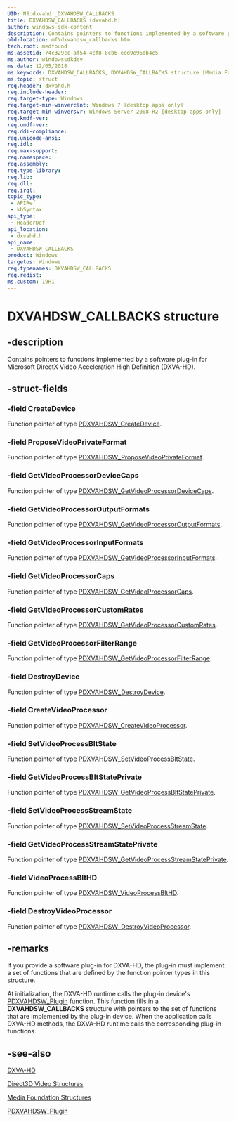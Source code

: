 ```yaml
---
UID: NS:dxvahd._DXVAHDSW_CALLBACKS
title: DXVAHDSW_CALLBACKS (dxvahd.h)
author: windows-sdk-content
description: Contains pointers to functions implemented by a software plug-in for Microsoft DirectX Video Acceleration High Definition (DXVA-HD).
old-location: mf\dxvahdsw_callbacks.htm
tech.root: medfound
ms.assetid: 74c329cc-af54-4cf8-8cb6-eed9e96db4c5
ms.author: windowssdkdev
ms.date: 12/05/2018
ms.keywords: DXVAHDSW_CALLBACKS, DXVAHDSW_CALLBACKS structure [Media Foundation], dxvahd/DXVAHDSW_CALLBACKS, mf.dxvahdsw_callbacks
ms.topic: struct
req.header: dxvahd.h
req.include-header: 
req.target-type: Windows
req.target-min-winverclnt: Windows 7 [desktop apps only]
req.target-min-winversvr: Windows Server 2008 R2 [desktop apps only]
req.kmdf-ver: 
req.umdf-ver: 
req.ddi-compliance: 
req.unicode-ansi: 
req.idl: 
req.max-support: 
req.namespace: 
req.assembly: 
req.type-library: 
req.lib: 
req.dll: 
req.irql: 
topic_type:
 - APIRef
 - kbSyntax
api_type:
 - HeaderDef
api_location:
 - dxvahd.h
api_name:
 - DXVAHDSW_CALLBACKS
product: Windows
targetos: Windows
req.typenames: DXVAHDSW_CALLBACKS
req.redist: 
ms.custom: 19H1
---
```


# DXVAHDSW_CALLBACKS structure


## -description


Contains pointers to functions implemented by a software plug-in for Microsoft DirectX Video Acceleration High Definition (DXVA-HD).


## -struct-fields




### -field CreateDevice

Function pointer of type <a href="https://docs.microsoft.com/windows/desktop/api/dxvahd/nc-dxvahd-pdxvahdsw_createdevice">PDXVAHDSW_CreateDevice</a>.


### -field ProposeVideoPrivateFormat

Function pointer of type <a href="https://docs.microsoft.com/windows/desktop/api/dxvahd/nc-dxvahd-pdxvahdsw_proposevideoprivateformat">PDXVAHDSW_ProposeVideoPrivateFormat</a>.
          


### -field GetVideoProcessorDeviceCaps

Function pointer of type <a href="https://docs.microsoft.com/windows/desktop/api/dxvahd/nc-dxvahd-pdxvahdsw_getvideoprocessordevicecaps">PDXVAHDSW_GetVideoProcessorDeviceCaps</a>.
          


### -field GetVideoProcessorOutputFormats

Function pointer of type <a href="https://docs.microsoft.com/windows/desktop/api/dxvahd/nc-dxvahd-pdxvahdsw_getvideoprocessoroutputformats">PDXVAHDSW_GetVideoProcessorOutputFormats</a>.
          


### -field GetVideoProcessorInputFormats

Function pointer of type <a href="https://docs.microsoft.com/windows/desktop/api/dxvahd/nc-dxvahd-pdxvahdsw_getvideoprocessorinputformats">PDXVAHDSW_GetVideoProcessorInputFormats</a>.
          


### -field GetVideoProcessorCaps

Function pointer of type <a href="https://docs.microsoft.com/windows/desktop/api/dxvahd/nc-dxvahd-pdxvahdsw_getvideoprocessorcaps">PDXVAHDSW_GetVideoProcessorCaps</a>.
          


### -field GetVideoProcessorCustomRates

Function pointer of type <a href="https://docs.microsoft.com/windows/desktop/api/dxvahd/nc-dxvahd-pdxvahdsw_getvideoprocessorcustomrates">PDXVAHDSW_GetVideoProcessorCustomRates</a>.
          


### -field GetVideoProcessorFilterRange

Function pointer of type <a href="https://docs.microsoft.com/windows/desktop/api/dxvahd/nc-dxvahd-pdxvahdsw_getvideoprocessorfilterrange">PDXVAHDSW_GetVideoProcessorFilterRange</a>.


### -field DestroyDevice

Function pointer of type <a href="https://docs.microsoft.com/windows/desktop/api/dxvahd/nc-dxvahd-pdxvahdsw_destroydevice">PDXVAHDSW_DestroyDevice</a>.


### -field CreateVideoProcessor

Function pointer of type <a href="https://docs.microsoft.com/windows/desktop/api/dxvahd/nc-dxvahd-pdxvahdsw_createvideoprocessor">PDXVAHDSW_CreateVideoProcessor</a>.


### -field SetVideoProcessBltState

Function pointer of type <a href="https://docs.microsoft.com/windows/desktop/api/dxvahd/nc-dxvahd-pdxvahdsw_setvideoprocessbltstate">PDXVAHDSW_SetVideoProcessBltState</a>.


### -field GetVideoProcessBltStatePrivate

Function pointer of type <a href="https://docs.microsoft.com/windows/desktop/api/dxvahd/nc-dxvahd-pdxvahdsw_getvideoprocessbltstateprivate">PDXVAHDSW_GetVideoProcessBltStatePrivate</a>.
          


### -field SetVideoProcessStreamState

Function pointer of type <a href="https://docs.microsoft.com/windows/desktop/api/dxvahd/nc-dxvahd-pdxvahdsw_setvideoprocessstreamstate">PDXVAHDSW_SetVideoProcessStreamState</a>.


### -field GetVideoProcessStreamStatePrivate

Function pointer of type <a href="https://docs.microsoft.com/windows/desktop/api/dxvahd/nc-dxvahd-pdxvahdsw_getvideoprocessstreamstateprivate">PDXVAHDSW_GetVideoProcessStreamStatePrivate</a>.


### -field VideoProcessBltHD

Function pointer of type <a href="https://docs.microsoft.com/windows/desktop/api/dxvahd/nc-dxvahd-pdxvahdsw_videoprocessblthd">PDXVAHDSW_VideoProcessBltHD</a>.


### -field DestroyVideoProcessor

Function pointer of type <a href="https://docs.microsoft.com/windows/desktop/api/dxvahd/nc-dxvahd-pdxvahdsw_destroyvideoprocessor">PDXVAHDSW_DestroyVideoProcessor</a>.


## -remarks



If you provide a software plug-in for DXVA-HD, the plug-in must implement a set of functions that are defined by the function pointer types in this structure.

At initialization, the   DXVA-HD runtime calls the plug-in device's <a href="https://docs.microsoft.com/windows/desktop/api/dxvahd/nc-dxvahd-pdxvahdsw_plugin">PDXVAHDSW_Plugin</a> function. This function fills in a <b>DXVAHDSW_CALLBACKS</b> structure with pointers to  the set of functions that are implemented by the plug-in device. When the application calls DXVA-HD methods, the DXVA-HD runtime calls the corresponding plug-in functions.




## -see-also




<a href="https://docs.microsoft.com/windows/desktop/medfound/dxva-hd">DXVA-HD</a>



<a href="https://docs.microsoft.com/windows/desktop/medfound/direct3d-video-structures">Direct3D Video Structures</a>



<a href="https://docs.microsoft.com/windows/desktop/medfound/media-foundation-structures">Media Foundation Structures</a>



<a href="https://docs.microsoft.com/windows/desktop/api/dxvahd/nc-dxvahd-pdxvahdsw_plugin">PDXVAHDSW_Plugin</a>
 

 

